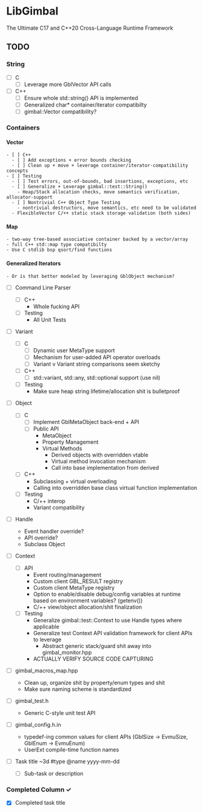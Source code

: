 # LibGimbal
The Ultimate C17 and C++20 Cross-Language Runtime Framework

## TODO
### String
  - [ ] C
    - [ ] Leverage more GblVector API calls
  - [ ] C++
    - [ ] Ensure whole std::string() API is implemented
    - [ ] Generalized char* container/iterator compatibilty
    - [ ] gimbal::Vector<char> compatibility? 
  
### Containers 
  #### Vector 
    - [ ] C++
      - [ ] Add exceptions + error bounds checking
      - [ ] Clean up + move + leverage container/iterator-compatibility concepts
    - [ ] Testing
      - [ ] Test errors, out-of-bounds, bad insertions, exceptions, etc
      - [ ] Generalize + Leverage gimbal::test::String() 
        - Heap/Stack allocation checks, move semantics verification, allocator-support
      - [ ] Nontrivial C++ Object Type Testing
        - nontrivial destructors, move semantics, etc need to be validated 
      - FlexibleVector C/++ static stack storage validation (both sides)
  #### Map 
    - two-way tree-based associative container backed by a vector/array 
    - full C++ std::map type compatibilty 
    - Use C stdlib bsp qsort/find functions 
  #### Generalized Iterators 
    - Or is that better modeled by leveraging GblObject mechanism?

- [ ] Command Line Parser 
  - [ ] C++
    - Whole fucking API
  - [ ] Testing
    - All Unit Tests

- [ ] Variant
  - [ ] C 
    - [ ] Dynamic user MetaType support 
    - [ ] Mechanism for user-added API operator overloads
    - [ ] Variant v Variant string comparisons seem sketchy
  - [ ] C++
    - [ ] std::variant, std::any, std::optional<T> support (use nil)
  - [ ] Testing
    - Make sure heap string lifetime/allocation shit is bulletproof

- [ ] Object 
  - [ ] C 
    - [ ] Implement GblMetaObject back-end + API 
    - [ ] Public API 
      - MetaObject
      - Property Management
      - Virtual Methods
        - Derived objects with overridden vtable 
        - Virtual method invocation mechanism 
        - Call into base implementation from derived 
  - [ ] C++
    - Subclassing + virtual overloading 
    - Calling into overridden base class virtual function implementation 
  - [ ] Testing 
    - C/++ interop 
    - Variant compatibility 

- [ ] Handle 
  - Event handler override? 
  - API override? 
  - Subclass Object 

- [ ] Context 
  - [ ] API
    - Event routing/management 
    - Custom client GBL_RESULT registry
    - Custom client MetaType registry 
    - Option to enable/disable debug/config variables at runtime based on environment variables? (getenv())
    - C/++ view/object allocation/shit finalization
  - [ ] Testing 
    - Generalize gimbal::test::Context to use Handle types where applicable  
    - Generalize test Context API validation framework for client APIs to leverage 
      - Abstract generic stack/guard shit away into gimbal_monitor.hpp
    - ACTUALLY VERIFY SOURCE CODE CAPTURING 

- [ ] gimbal_macros_map.hpp
  - Clean up, organize shit by property/enum types and shit 
  - Make sure naming scheme is standardized 

- [ ] gimbal_test.h 
  - Generic C-style unit test API 

- [ ] gimbal_config.h.in 
  - typedef-ing common values for client APIs (GblSize -> EvmuSize, GblEnum -> EvmuEnum)
  - UserExt compile-time function names 

- [ ] Task title ~3d #type @name yyyy-mm-dd  
  - [ ] Sub-task or description  

### Completed Column ✓
- [x] Completed task title  
